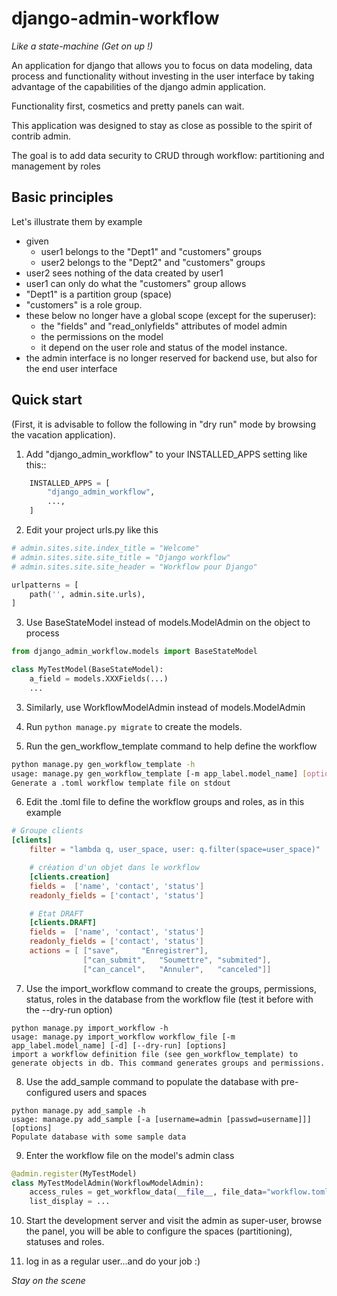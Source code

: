 # django-admin-workflow
*Like a state-machine (Get on up !)*

An application for django that allows you to focus on data modeling,
data process and functionality without investing in the user interface
by taking advantage of the capabilities of the django admin application.

Functionality first, cosmetics and pretty panels can wait.

This application was designed to stay as close as possible to the spirit of contrib admin.

The goal is to add data security to CRUD through workflow: partitioning and management by roles

## Basic principles
Let's illustrate them by example
 * given
   * user1 belongs to the "Dept1" and "customers" groups
   * user2 belongs to the "Dept2" and "customers" groups
 * user2 sees nothing of the data created by user1
 * user1 can only do what the "customers" group allows
 * "Dept1" is a partition group (space)
 * "customers" is a role group.
 * these below no longer have a global scope (except for the superuser):
   * the "fields" and "read_onlyfields" attributes of model admin
   * the permissions on the model
   * it depend on the user role and status of the model instance.
 * the admin interface is no longer reserved for backend use, but also for
the end user interface
 
## Quick start
(First, it is advisable to follow the following in "dry run" mode by browsing the vacation application).

1. Add "django_admin_workflow" to your INSTALLED_APPS setting like this::
```python
    INSTALLED_APPS = [
        "django_admin_workflow",
        ...,
    ]
```

2. Edit your project urls.py like this
```python
# admin.sites.site.index_title = "Welcome"
# admin.sites.site.site_title = "Django workflow"
# admin.sites.site.site_header = "Workflow pour Django"

urlpatterns = [
    path('', admin.site.urls),
]
```

3. Use BaseStateModel instead of models.ModelAdmin on the object to process
```python
from django_admin_workflow.models import BaseStateModel

class MyTestModel(BaseStateModel):
    a_field = models.XXXFields(...)
    ...
```

3. Similarly, use WorkflowModelAdmin instead of models.ModelAdmin

4. Run ``python manage.py migrate`` to create the models.

5. Run the gen_workflow_template command to help define the workflow
```bash
python manage.py gen_workflow_template -h
usage: manage.py gen_workflow_template [-m app_label.model_name] [options] [ > workflow.toml ]
Generate a .toml workflow template file on stdout
```

6. Edit the .toml file to define the workflow groups and roles, as in this example
```toml
# Groupe clients
[clients]
    filter = "lambda q, user_space, user: q.filter(space=user_space)"

    # création d'un objet dans le workflow
    [clients.creation]
    fields =  ['name', 'contact', 'status']
    readonly_fields = ['contact', 'status']

    # Etat DRAFT
    [clients.DRAFT]
    fields =  ['name', 'contact', 'status']
    readonly_fields = ['contact', 'status']
    actions = [ ["save",     "Enregistrer"],
                ["can_submit",   "Soumettre", "submited"],
                ["can_cancel",   "Annuler",   "canceled"]]

```

7. Use the import_workflow command to create the groups, permissions, status, roles
in the database from the workflow file (test it before with the --dry-run option)
```
python manage.py import_workflow -h 
usage: manage.py import_workflow workflow_file [-m app_label.model_name] [-d] [--dry-run] [options]
import a workflow definition file (see gen_workflow_template) to generate objects in db. This command generates groups and permissions.
```

8. Use the add_sample command to populate the database with pre-configured users and spaces
```
python manage.py add_sample -h
usage: manage.py add_sample [-a [username=admin [passwd=username]]]  [options]
Populate database with some sample data
```

9. Enter the workflow file on the model's admin class
```python
@admin.register(MyTestModel)
class MyTestModelAdmin(WorkflowModelAdmin):
    access_rules = get_workflow_data(__file__, file_data="workflow.toml")
    list_display = ...
```

10. Start the development server and visit the admin as super-user, browse the panel,
you will be able to configure the spaces (partitioning), statuses and roles.

11. log in as a regular user...and do your job :)

*Stay on the scene*